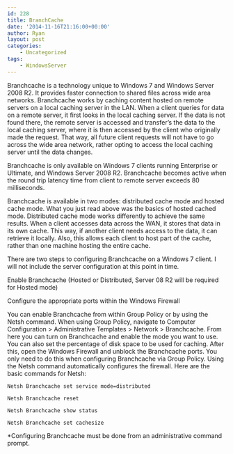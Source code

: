 ```yaml
---
id: 228
title: BranchCache
date: '2014-11-16T21:16:00+00:00'
author: Ryan
layout: post
categories:
    - Uncategorized
tags:
    - WindowsServer
---
```


Branchcache is a technology unique to Windows 7 and Windows Server 2008 R2. It provides faster connection to shared files across wide area networks. Branchcache works by caching content hosted on remote servers on a local caching server in the LAN. When a client queries for data on a remote server, it first looks in the local caching server. If the data is not found there, the remote server is accessed and transfer’s the data to the local caching server, where it is then accessed by the client who originally made the request. That way, all future client requests will not have to go across the wide area network, rather opting to access the local caching server until the data changes.

Branchcache is only available on Windows 7 clients running Enterprise or Ultimate, and Windows Server 2008 R2. Branchcache becomes active when the round trip latency time from client to remote server exceeds 80 milliseconds.

Branchcache is available in two modes: distributed cache mode and hosted cache mode. What you just read above was the basics of hosted cached mode. Distributed cache mode works differently to achieve the same results. When a client accesses data across the WAN, it stores that data in its own cache. This way, if another client needs access to the data, it can retrieve it locally. Also, this allows each client to host part of the cache, rather than one machine hosting the entire cache.

There are two steps to configuring Branchcache on a Windows 7 client. I will not include the server configuration at this point in time.

Enable Branchcache (Hosted or Distributed, Server 08 R2 will be required for Hosted mode)

Configure the appropriate ports within the Windows Firewall

You can enable Branchcache from within Group Policy or by using the Netsh command. When using Group Policy, navigate to Computer Configuration &gt; Administrative Templates &gt; Network &gt; Branchcache. From here you can turn on Branchcache and enable the mode you want to use. You can also set the percentage of disk space to be used for caching. After this, open the Windows Firewall and unblock the Branchcache ports. You only need to do this when configuring Branchcache via Group Policy. Using the Netsh command automatically configures the firewall. Here are the basic commands for Netsh:

~~~shell
Netsh Branchcache set service mode=distributed

Netsh Branchcache reset

Netsh Branchcache show status

Netsh Branchcache set cachesize
~~~

\*Configuring Branchcache must be done from an administrative command prompt.